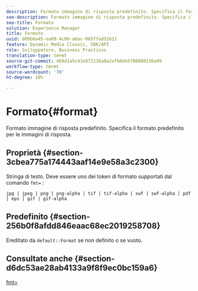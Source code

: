```yaml
---
description: Formato immagine di risposta predefinito. Specifica il formato predefinito per le immagini di risposta.
seo-description: Formato immagine di risposta predefinito. Specifica il formato predefinito per le immagini di risposta.
seo-title: Formato
solution: Experience Manager
title: Formato
uuid: d09b0a45-ea89-4c00-a6ac-065ffad51611
feature: Dynamic Media Classic, SDK/API
role: Sviluppatore, Business Practices
translation-type: tm+mt
source-git-commit: 469d1a5c43a972116a8a2efb0de5708800130a99
workflow-type: tm+mt
source-wordcount: '70'
ht-degree: 10%

---
```



# Formato{#format}

Formato immagine di risposta predefinito. Specifica il formato predefinito per le immagini di risposta.

## Proprietà {#section-3cbea775a174443aaf14e9e58a3c2300}

Stringa di testo. Deve essere uno dei token di formato supportati dal comando `fmt=` :

`jpg | jpeg | png | png-alpha | tif | tif-alpha | swf | swf-alpha | pdf | eps | gif | gif-alpha`

## Predefinito {#section-256b0f8afdd846eaac68ec2019258708}

Ereditato da `default::Format` se non definito o se vuoto.

## Consultate anche {#section-d6dc53ae28ab4133a9f8f9ec0bc159a6}

[fmt=](../../../../../ir-api/http-protocol/image-rendering-api-ref/c-ir-http-protocol-ref/c-ir-http-protocol-command-reference/r-ir-fmt.md#reference-4c743f67d56b47c5b774fcc900ff758c)
